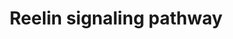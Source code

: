 ---
authors:
- ReactomeTeam
- Eweitz
description: Reelin (RELN) is an extracellular, multifunctional signal glycoprotein
  that controls not only the positioning of neurons in the developing brain, but also
  their growth, maturation, and synaptic activity in the adult brain (Stranahan et
  al. 2013). Abnormal Reelin expression in the brain is implicated in a number of
  neuropsychiatric disorders including autism, schizophrenia, bipolar disorder and
  Alzheimer's disease (Folsom & Fatemi  2013).  View original pathway at [http://www.reactome.org/PathwayBrowser/#DIAGRAM=8866376
  Reactome].
last-edited: 2021-05-07
organisms:
- Homo sapiens
redirect_from:
- /index.php/Pathway:WP4083
- /instance/WP4083
schema-jsonld:
- '@context': https://schema.org/
  '@id': https://wikipathways.github.io/pathways/WP4083.html
  '@type': Dataset
  creator:
    '@type': Organization
    name: WikiPathways
  description: Reelin (RELN) is an extracellular, multifunctional signal glycoprotein
    that controls not only the positioning of neurons in the developing brain, but
    also their growth, maturation, and synaptic activity in the adult brain (Stranahan
    et al. 2013). Abnormal Reelin expression in the brain is implicated in a number
    of neuropsychiatric disorders including autism, schizophrenia, bipolar disorder
    and Alzheimer's disease (Folsom & Fatemi  2013).  View original pathway at [http://www.reactome.org/PathwayBrowser/#DIAGRAM=8866376
    Reactome].
  keywords:
  - SH3KBP1
  - RELN
  - ADP
  - 'SH3KBP1 '
  - FYN
  - 'VLDLR '
  - RELN:VLDLR:p-Y198,220,232-DAB1:SH3KBP1
  - 'p-Y198,220,232-DAB1 '
  - 'RELN '
  - 'DAB1 '
  - DAB1
  - RELN:VLDLR:DAB1:SH3KBP1
  - RELN:VLDLR:DAB1
  - RELN:VLDLR
  - ATP
  - VLDLR
  license: CC0
  name: Reelin signaling pathway
seo: CreativeWork
title: Reelin signaling pathway
wpid: WP4083
---